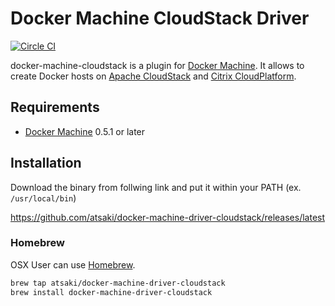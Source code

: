 # Docker Machine CloudStack Driver                                                 
                                                                                   
[![Circle CI](https://circleci.com/gh/atsaki/docker-machine-driver-cloudstack.svg?style=svg)](https://circleci.com/gh/atsaki/docker-machine-driver-cloudstack)

docker-machine-cloudstack is a plugin for [Docker Machine](https://docs.docker.com/machine/).
It allows to create Docker hosts on [Apache CloudStack](https://cloudstack.apache.org/) and
[Citrix CloudPlatform](http://www.citrix.com/products/cloudplatform/overview.html).
                                                                                   
## Requirements                                                                    
                                                                                   
* [Docker Machine](https://docs.docker.com/machine/) 0.5.1 or later            
                                                                                   
## Installation                                                                    
                                                                                   
Download the binary from follwing link and put it within your PATH (ex. `/usr/local/bin`)

https://github.com/atsaki/docker-machine-driver-cloudstack/releases/latest

### Homebrew

OSX User can use [Homebrew](http://brew.sh/).

```bash
brew tap atsaki/docker-machine-driver-cloudstack
brew install docker-machine-driver-cloudstack
```

     
